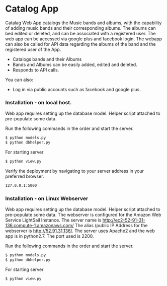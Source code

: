 # Catalog App



Catalag Web App catalogs the Music bands and albums, with the capability of adding music bands and their corresponding 
albums. The albums can bed edited or deleted, and can be associated with a registered user. The web app can be accessed via google plus and facebook login. The webapp can also be called for API data regarding the albums of the band and the registered user of the App.
  - Catalogs bands and their Albums
  - Bands and Albums can be easily added, edited and deleted.
  - Responds to API calls.




You can also:
  - Log in via public accounts such as facebook and google plus.

### Installation - on local host.

Web app requires setting up the database model.
Helper script attached to pre-populate some data.


Run the following commands in the order and start the server.

```sh
$ python models.py
$ python dbhelper.py
```

For starting server

```sh
$ python view.py
```



Verify the deployment by navigating to your server address in your preferred browser.

```sh
127.0.0.1:5000
```

### Installation - on Linux Webserver

Web app requires setting up the database model.
Helper script attached to pre-populate some data.
The webserver is configured for the Amazon Web Service LightSail Instance.
The server name is http://ec2-52-91-31-136.compute-1.amazonaws.com/
The alias (public IP Address for the webserver is http://52.91.31.136/.
The server uses Apache2 and the web app is in python2.7.
The port used is 2200.


Run the following commands in the order and start the server.

```sh
$ python models.py
$ python dbhelper.py
```

For starting server

```sh
$ python view.py
```
















